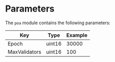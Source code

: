 # Parameters

The `poa` module contains the following parameters:


| Key            | Type  	             | Example	     |
| -------------- | ------------------- | ------------- |
| Epoch		       | uint16	             | 30000		     |
| MaxValidators  | uint16              | 100           |
